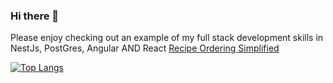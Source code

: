 ### Hi there 👋

Please enjoy checking out an example of my full stack development skills in NestJs, PostGres, Angular AND React
[Recipe Ordering Simplified](https://github.com/ianoxwell/ros)

[![Top Langs](https://github-readme-stats.vercel.app/api/top-langs/?username=ianoxwell)](https://github.com/ianoxwell/github-readme-stats)

<!--
**ianoxwell/ianoxwell** is a ✨ _special_ ✨ repository because its `README.md` (this file) appears on your GitHub profile.

Here are some ideas to get you started:

- 🔭 I’m currently working on ...
- 🌱 I’m currently learning ...
- 👯 I’m looking to collaborate on ...
- 🤔 I’m looking for help with ...
- 💬 Ask me about ...
- 📫 How to reach me: ...
- 😄 Pronouns: ...
- ⚡ Fun fact: ...
-->
